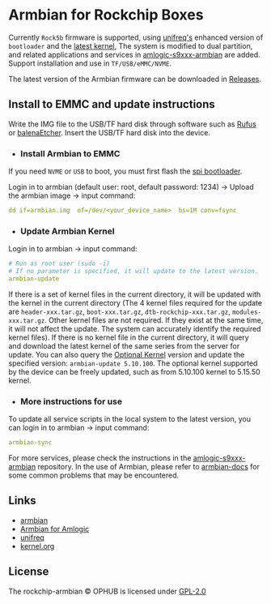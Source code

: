 # Armbian for Rockchip Boxes

Currently `Rock5b` firmware is supported, using [unifreq's](https://github.com/unifreq) enhanced version of `bootloader` and the [latest kernel](https://github.com/unifreq/linux-rock5b), The system is modified to dual partition, and related applications and services in [amlogic-s9xxx-armbian](https://github.com/ophub/amlogic-s9xxx-armbian) are added. Support installation and use in `TF/USB/eMMC/NVME`.

The latest version of the Armbian firmware can be downloaded in [Releases](https://github.com/ophub/rockchip-armbian/releases).

## Install to EMMC and update instructions

Write the IMG file to the USB/TF hard disk through software such as [Rufus](https://rufus.ie/) or [balenaEtcher](https://www.balena.io/etcher/). Insert the USB/TF hard disk into the device.

- ### Install Armbian to EMMC

If you need `NVME` or `USB` to boot, you must first flash the [spi bootloader](build-armbian/u-boot/rock5b).

Login in to armbian (default user: root, default password: 1234) → Upload the armbian image → input command:

```yaml
dd if=armbian.img  of=/dev/<your_device_name>  bs=1M conv=fsync
```

- ### Update Armbian Kernel

Login in to armbian → input command:

```yaml
# Run as root user (sudo -i)
# If no parameter is specified, it will update to the latest version.
armbian-update
```

If there is a set of kernel files in the current directory, it will be updated with the kernel in the current directory (The 4 kernel files required for the update are `header-xxx.tar.gz`, `boot-xxx.tar.gz`, `dtb-rockchip-xxx.tar.gz`, `modules-xxx.tar.gz`. Other kernel files are not required. If they exist at the same time, it will not affect the update. The system can accurately identify the required kernel files). If there is no kernel file in the current directory, it will query and download the latest kernel of the same series from the server for update. You can also query the [Optional Kernel](https://github.com/ophub/kernel/tree/main/pub/rock5b) version and update the specified version: `armbian-update 5.10.100`. The optional kernel supported by the device can be freely updated, such as from 5.10.100 kernel to 5.15.50 kernel.

- ### More instructions for use

To update all service scripts in the local system to the latest version, you can login in to armbian → input command:

```yaml
armbian-sync
```

For more services, please check the instructions in the [amlogic-s9xxx-armbian](https://github.com/ophub/amlogic-s9xxx-armbian) repository. In the use of Armbian, please refer to [armbian-docs](https://github.com/ophub/amlogic-s9xxx-armbian/tree/main/build-armbian/armbian-docs) for some common problems that may be encountered.

## Links

- [armbian](https://github.com/armbian/build)
- [Armbian for Amlogic](https://github.com/ophub/amlogic-s9xxx-armbian)
- [unifreq](https://github.com/unifreq)
- [kernel.org](https://kernel.org)

## License

The rockchip-armbian © OPHUB is licensed under [GPL-2.0](https://github.com/ophub/rockchip-armbian/blob/main/LICENSE)

